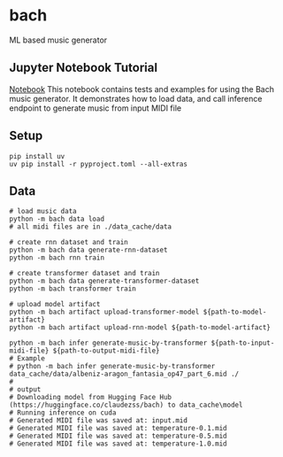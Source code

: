 # bach
ML based music generator

## Jupyter Notebook Tutorial

[Notebook](./test.ipynb)
This notebook contains tests and examples for using the Bach music generator. It demonstrates how to load data, and call
inference endpoint to generate music from input MIDI file

## Setup

```shell
pip install uv
uv pip install -r pyproject.toml --all-extras
```

## Data

```shell
# load music data
python -m bach data load
# all midi files are in ./data_cache/data

# create rnn dataset and train
python -m bach data generate-rnn-dataset
python -m bach rnn train

# create transformer dataset and train
python -m bach data generate-transformer-dataset
python -m bach transformer train

# upload model artifact
python -m bach artifact upload-transformer-model ${path-to-model-artifact}
python -m bach artifact upload-rnn-model ${path-to-model-artifact}

python -m bach infer generate-music-by-transformer ${path-to-input-midi-file} ${path-to-output-midi-file}
# Example
# python -m bach infer generate-music-by-transformer data_cache/data/albeniz-aragon_fantasia_op47_part_6.mid ./
#
# output
# Downloading model from Hugging Face Hub (https://huggingface.co/claudezss/bach) to data_cache\model
# Running inference on cuda
# Generated MIDI file was saved at: input.mid
# Generated MIDI file was saved at: temperature-0.1.mid
# Generated MIDI file was saved at: temperature-0.5.mid
# Generated MIDI file was saved at: temperature-1.0.mid
```